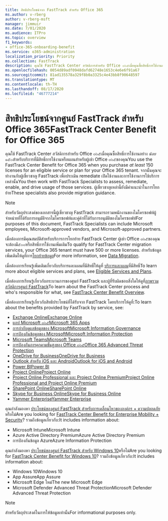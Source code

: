 ```yaml
---
title: สิทธิประโยชน์จาก FastTrack สำหรับ Office 365
ms.author: v-rberg
author: v-rberg-msft
manager: jimmuir
ms.date: 7/01/2020
ms.audience: ITPro
ms.topic: overview
f1_keywords:
- office-365-onboarding-benefit
ms.service: o365-administration
localization_priority: Priority
ms.collection: FastTrack
description: คุณใช้ FastTrack Center สวัสดิการสำหรับ Office ๓๖๕เมื่อคุณซื้อสิทธิ์การใช้งานอย่างน้อย๑๕๐สำหรับบริการที่มีสิทธิ์การใช้งานหรือแผนสำหรับผู้เช่า Office ๓๖๕ของคุณ จากนั้นคุณจะทำงานกับผู้เชี่ยวชาญ FastTrack เพื่อประเมิน remediate เปิดใช้งานและการใช้งานการใช้บริการเหล่านั้น ผู้เชี่ยวชาญเหล่านี้ยังมีคำแนะนำในการโยกย้าย
ms.openlocfilehash: 0054d89adf0948dafd62748e1653c4e6e6f91a67
ms.sourcegitcommit: 81ad135578a329f8b0a3325c4e43bb8f90648597
ms.translationtype: MT
ms.contentlocale: th-TH
ms.lasthandoff: 08/17/2020
ms.locfileid: "46777214"
---
```

# <a name="fasttrack-center-benefit-for-office-365"></a><span data-ttu-id="36cfb-105">สิทธิประโยชน์จากศูนย์ FastTrack สำหรับ Office 365</span><span class="sxs-lookup"><span data-stu-id="36cfb-105">FastTrack Center Benefit for Office 365</span></span>

<span data-ttu-id="36cfb-106">คุณใช้ FastTrack Center สวัสดิการสำหรับ Office ๓๖๕เมื่อคุณซื้อสิทธิ์การใช้งานอย่าง  *น้อย*  ๑๕๐สำหรับบริการที่มีสิทธิ์การใช้งานหรือแผนสำหรับผู้เช่า Office ๓๖๕ของคุณ</span><span class="sxs-lookup"><span data-stu-id="36cfb-106">You use the FastTrack Center Benefit for Office 365 when you purchase  *at least*  150 licenses for an eligible service or plan for your Office 365 tenant.</span></span> <span data-ttu-id="36cfb-107">จากนั้นคุณจะทำงานกับผู้เชี่ยวชาญ FastTrack เพื่อประเมิน remediate เปิดใช้งานและการใช้งานการใช้บริการเหล่านั้น</span><span class="sxs-lookup"><span data-stu-id="36cfb-107">You then work with FastTrack Specialists to assess, remediate, enable, and drive usage of those services.</span></span> <span data-ttu-id="36cfb-108">ผู้เชี่ยวชาญเหล่านี้ยังมีคำแนะนำในการโยกย้าย</span><span class="sxs-lookup"><span data-stu-id="36cfb-108">These specialists also provide migration guidance.</span></span> 
  
> [!NOTE]
> <span data-ttu-id="36cfb-109">สำหรับวัตถุประสงค์ของเอกสารนี้ผู้เชี่ยวชาญ FastTrack สามารถรวมพนักงานของไมโครซอฟท์ผู้จำหน่ายที่ได้รับการอนุมัติจากไมโครซอฟท์และคู่ค้าที่ได้รับการอนุมัติของไมโครซอฟท์</span><span class="sxs-lookup"><span data-stu-id="36cfb-109">For purposes of this document, FastTrack Specialists can include Microsoft employees, Microsoft-approved vendors, and Microsoft-approved partners.</span></span> 
  
<span data-ttu-id="36cfb-110">เมื่อต้องการมีคุณสมบัติสำหรับบริการการโยกย้าย FastTrack Center ผู้เช่า Office ๓๖๕ของคุณจะต้องมี๕๐๐หรือสิทธิ์การใช้งานเพิ่มเติม</span><span class="sxs-lookup"><span data-stu-id="36cfb-110">To qualify for FastTrack Center migration services, your Office 365 tenant must have 500 or more licenses.</span></span> <span data-ttu-id="36cfb-111">สำหรับข้อมูลเพิ่มเติมให้ดูที่การ[โยกย้ายข้อมูล](O365-data-migration.md)</span><span class="sxs-lookup"><span data-stu-id="36cfb-111">For more information, see [Data Migration](O365-data-migration.md).</span></span>
  
<span data-ttu-id="36cfb-112">เมื่อต้องการเรียนรู้เพิ่มเติมเกี่ยวกับบริการและแผนที่มีสิทธิ์ให้ดูที่ [บริการและแผน](M365-eligible-services-and-plans.md)ที่มีสิทธิ์</span><span class="sxs-lookup"><span data-stu-id="36cfb-112">To learn more about eligible services and plans, see [Eligible Services and Plans](M365-eligible-services-and-plans.md).</span></span>
  
<span data-ttu-id="36cfb-113">เมื่อต้องการเรียนรู้เกี่ยวกับกระบวนการของศูนย์ FastTrack และผู้ที่รับผิดชอบสิ่งใดให้ดูที่[ภาพรวมสวัสดิการศูนย์ FastTrack](O365-fasttrack-benefit-overview.md)</span><span class="sxs-lookup"><span data-stu-id="36cfb-113">To learn about the FastTrack Center process and who's responsible for what, see [FastTrack Center Benefit Overview](O365-fasttrack-benefit-overview.md).</span></span>

<span data-ttu-id="36cfb-114">เมื่อต้องการเรียนรู้เกี่ยวกับสิทธิประโยชน์ที่ได้รับจาก FastTrack โดยบริการให้ดูที่:</span><span class="sxs-lookup"><span data-stu-id="36cfb-114">To learn about the benefits provided by FastTrack by service, see:</span></span>

- [<span data-ttu-id="36cfb-115">Exchange Online</span><span class="sxs-lookup"><span data-stu-id="36cfb-115">Exchange Online</span></span>](O365-fasttrack-responsibilities.md#exchange-online)
- [<span data-ttu-id="36cfb-116">แอป Microsoft ๓๖๕</span><span class="sxs-lookup"><span data-stu-id="36cfb-116">Microsoft 365 Apps</span></span>](O365-fasttrack-responsibilities.md#microsoft-365-apps)
- [<span data-ttu-id="36cfb-117">การกำกับดูแลข้อมูลของ Microsoft</span><span class="sxs-lookup"><span data-stu-id="36cfb-117">Microsoft Information Governance</span></span>](O365-fasttrack-responsibilities.md#microsoft-information-governance)
- [<span data-ttu-id="36cfb-118">การป้องกันข้อมูลของ Microsoft</span><span class="sxs-lookup"><span data-stu-id="36cfb-118">Microsoft Information Protection</span></span>](O365-fasttrack-responsibilities.md#microsoft-information-protection)
- [<span data-ttu-id="36cfb-119">Microsoft Teams</span><span class="sxs-lookup"><span data-stu-id="36cfb-119">Microsoft Teams</span></span>](O365-fasttrack-responsibilities.md#microsoft-teams)
- [<span data-ttu-id="36cfb-120">การป้องกันการคุกคามขั้นสูงของ Office ๓๖๕</span><span class="sxs-lookup"><span data-stu-id="36cfb-120">Office 365 Advanced Threat Protection</span></span>](O365-fasttrack-responsibilities.md#office-365-advanced-threat-protection)
- [<span data-ttu-id="36cfb-121">OneDrive for Business</span><span class="sxs-lookup"><span data-stu-id="36cfb-121">OneDrive for Business</span></span>](O365-fasttrack-responsibilities.md#onedrive-for-business)
- [<span data-ttu-id="36cfb-122">Outlook สำหรับ iOS และ Android</span><span class="sxs-lookup"><span data-stu-id="36cfb-122">Outlook for iOS and Android</span></span>](O365-fasttrack-responsibilities.md#outlook-for-ios-and-android)
- [<span data-ttu-id="36cfb-123">Power BI</span><span class="sxs-lookup"><span data-stu-id="36cfb-123">Power BI</span></span>](O365-fasttrack-responsibilities.md#power-bi)
- [<span data-ttu-id="36cfb-124">Project Online</span><span class="sxs-lookup"><span data-stu-id="36cfb-124">Project Online</span></span>](O365-fasttrack-responsibilities.md#project-online)
- [<span data-ttu-id="36cfb-125">Project Online Professional และ Project Online Premium</span><span class="sxs-lookup"><span data-stu-id="36cfb-125">Project Online Professional and Project Online Premium</span></span>](O365-fasttrack-responsibilities.md#project-online-professional-and-project-online-premium)
- [<span data-ttu-id="36cfb-126">SharePoint Online</span><span class="sxs-lookup"><span data-stu-id="36cfb-126">SharePoint Online</span></span>](O365-fasttrack-responsibilities.md#sharepoint-online)
- [<span data-ttu-id="36cfb-127">Skype for Business Online</span><span class="sxs-lookup"><span data-stu-id="36cfb-127">Skype for Business Online</span></span>](O365-fasttrack-responsibilities.md#skype-for-business-online)
- [<span data-ttu-id="36cfb-128">Yammer Enterprise</span><span class="sxs-lookup"><span data-stu-id="36cfb-128">Yammer Enterprise</span></span>](O365-fasttrack-responsibilities.md#yammer-enterprise)
  
<span data-ttu-id="36cfb-129">คุณกำลังมองหา [ประโยชน์ของศูนย์ FastTrack สำหรับการเคลื่อนไหวขององค์กร + ความปลอดภัย](EMS-fasttrack-benefit-for-EMS.md)หรือไม่</span><span class="sxs-lookup"><span data-stu-id="36cfb-129">Are you looking for [FastTrack Center Benefit for Enterprise Mobility + Security](EMS-fasttrack-benefit-for-EMS.md)?</span></span> <span data-ttu-id="36cfb-130">รวมถึงข้อมูลเกี่ยวกับ:</span><span class="sxs-lookup"><span data-stu-id="36cfb-130">It includes information about:</span></span>
  
- <span data-ttu-id="36cfb-131">Microsoft Intune</span><span class="sxs-lookup"><span data-stu-id="36cfb-131">Microsoft Intune</span></span>
- <span data-ttu-id="36cfb-132">Azure Active Directory Premium</span><span class="sxs-lookup"><span data-stu-id="36cfb-132">Azure Active Directory Premium</span></span> 
- <span data-ttu-id="36cfb-133">การป้องกันข้อมูล Azure</span><span class="sxs-lookup"><span data-stu-id="36cfb-133">Azure Information Protection</span></span>

<span data-ttu-id="36cfb-134">คุณกำลังมองหา [ประโยชน์ของศูนย์ FastTrack สำหรับ Windows 10](Win-10-fasttrack-benefit-for-Windows-10.md)หรือไม่</span><span class="sxs-lookup"><span data-stu-id="36cfb-134">Are you looking for [FastTrack Center Benefit for Windows 10](Win-10-fasttrack-benefit-for-Windows-10.md)?</span></span> <span data-ttu-id="36cfb-135">รวมถึงข้อมูลเกี่ยวกับ:</span><span class="sxs-lookup"><span data-stu-id="36cfb-135">It includes information about:</span></span>

- <span data-ttu-id="36cfb-136">Windows 10</span><span class="sxs-lookup"><span data-stu-id="36cfb-136">Windows 10</span></span>
- <span data-ttu-id="36cfb-137">App Assure</span><span class="sxs-lookup"><span data-stu-id="36cfb-137">App Assure</span></span>
- <span data-ttu-id="36cfb-138">Microsoft Edge ใหม่</span><span class="sxs-lookup"><span data-stu-id="36cfb-138">The new Microsoft Edge</span></span>
- <span data-ttu-id="36cfb-139">Microsoft Defender Advanced Threat Protection</span><span class="sxs-lookup"><span data-stu-id="36cfb-139">Microsoft Defender Advanced Threat Protection</span></span>
    
> [!NOTE]
> <span data-ttu-id="36cfb-140">สำหรับวัตถุประสงค์ในการให้ข้อมูลเท่านั้น</span><span class="sxs-lookup"><span data-stu-id="36cfb-140">For informational purposes only.</span></span> 


